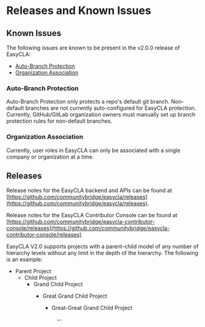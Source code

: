 # Releases and Known Issues

## Known Issues

The following issues are known to be present in the v2.0.0 release of EasyCLA:

* [Auto-Branch Protection](releases-and-known-issues.md#auto-branch-protection)
* [Organization Association](releases-and-known-issues.md#organization-association)

### Auto-Branch Protection

Auto-Branch Protection only protects a repo's default git branch. Non-default branches are not currently auto-configured for EasyCLA protection. Currently, GitHub/GitLab organization owners must manually set up branch protection rules for non-default branches.

### Organization Association

Currently, user roles in EasyCLA can only be associated with a single company or organization at a time.

## Releases

Release notes for the EasyCLA backend and APIs can be found at [https://github.com/communitybridge/easycla/releases](https://github.com/communitybridge/easycla/releases).

Release notes for the EasyCLA Contributor Console can be found at [https://github.com/communitybridge/easycla-contributor-console/releases](https://github.com/communitybridge/easycla-contributor-console/releases)

EasyCLA V2.0 supports projects with a parent-child model of any number of hierarchy levels without any limit in the depth of the hierarchy. The following is an example:

* Parent Project
  * Child Project
    * Grand Child Project
      *   Great Grand Child Project

          * Great-Great Grand Child Project

                  ….
